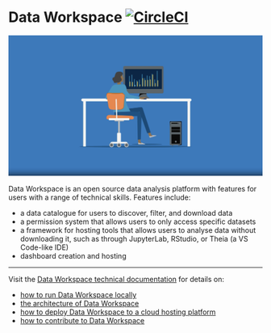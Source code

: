 <!-- --8<-- [start:intro] -->
# Data Workspace [![CircleCI](https://circleci.com/gh/uktrade/data-workspace.svg?style=svg)](https://circleci.com/gh/uktrade/data-workspace)

![Data Workspace image](docs/assets/dw-readme-front-page.png)

  Data Workspace is an open source data analysis platform with features for users with a range of technical skills. Features include:

  - a data catalogue for users to discover, filter, and download data
  - a permission system that allows users to only access specific datasets
  - a framework for hosting tools that allows users to analyse data without downloading it, such as through JupyterLab, RStudio, or Theia (a VS Code-like IDE)
  - dashboard creation and hosting

---

Visit the [Data Workspace technical documentation](https://data-workspace.docs.trade.gov.uk/) for details on:

- [how to run Data Workspace locally](https://data-workspace.docs.trade.gov.uk/development/running-locally/)
- [the architecture of Data Workspace](https://data-workspace.docs.trade.gov.uk/architecture/components/)
- [how to deploy Data Workspace to a cloud hosting platform](https://data-workspace.docs.trade.gov.uk/deployment/aws/)
- [how to contribute to Data Workspace](https://data-workspace.docs.trade.gov.uk/contributing/)
